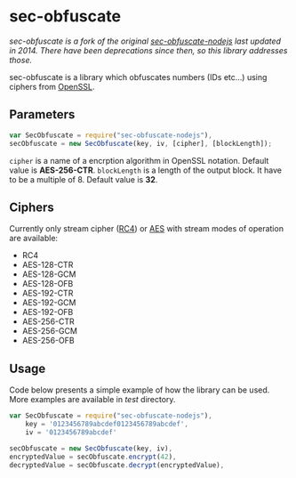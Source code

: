sec-obfuscate
====================

_sec-obfuscate is a fork of the original [sec-obfuscate-nodejs](https://github.com/meshuga/sec-obfuscate-nodejs) last updated in 2014. There have been deprecations since then, so this library addresses those._

sec-obfuscate is a library which obfuscates numbers (IDs etc...) using ciphers from [OpenSSL](https://www.openssl.org/).


## Parameters
```js
var SecObfuscate = require("sec-obfuscate-nodejs"),
secObfuscate = new SecObfuscate(key, iv, [cipher], [blockLength]);
```
`cipher` is a name of a encrption algorithm in OpenSSL notation. Default value is **AES-256-CTR**.
`blockLength` is a length of the output block. It have to be a multiple of 8. Default value is **32**.

## Ciphers
Currently only stream cipher ([RC4](https://en.wikipedia.org/wiki/RC4)) or [AES](https://en.wikipedia.org/wiki/Advanced_Encryption_Standard) with stream modes of operation are available:
* RC4
* AES-128-CTR
* AES-128-GCM
* AES-128-OFB
* AES-192-CTR
* AES-192-GCM
* AES-192-OFB
* AES-256-CTR
* AES-256-GCM
* AES-256-OFB

## Usage
Code below presents a simple example of how the library can be used. More examples are available in _test_ directory.
```js
var SecObfuscate = require("sec-obfuscate-nodejs"),
    key = '0123456789abcdef0123456789abcdef',
    iv = '0123456789abcdef'

secObfuscate = new SecObfuscate(key, iv),
encryptedValue = secObfuscate.encrypt(42),
decryptedValue = secObfuscate.decrypt(encryptedValue),
```
